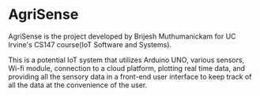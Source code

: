 # AgriSense

AgriSense is the project developed by Brijesh Muthumanickam for UC Irvine's CS147 course(IoT Software and Systems). 

This is a potential IoT system that utilizes Arduino UNO, various sensors, Wi-fi module, connection to a cloud platform, plotting real time data, and providing all the sensory data in a front-end user interface to keep track of all the data at the convenience of the user. 
